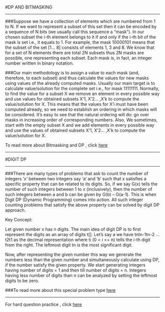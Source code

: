 #DP AND BITMASKING

---

###Suppose we have a collection of elements which are numbered from 1 to N. If we want to represent a subset of this set then it can be encoded by a sequence of N bits (we usually call this sequence a “mask”). In our chosen subset the i-th element belongs to it if and only if the i-th bit of the mask is set i.e., it equals to 1. For example, the mask 10000101 means that the subset of the set [1… 8] consists of elements 1, 3 and 8. We know that for a set of N elements there are total 2N subsets thus 2N masks are possible, one representing each subset. Each mask is, in fact, an integer number written in binary notation.

###Our main methodology is to assign a value to each mask (and, therefore, to each subset) and thus calculate the values for new masks using values of the already computed masks. Usually our main target is to calculate value/solution for the complete set i.e., for mask 11111111. Normally, to find the value for a subset X we remove an element in every possible way and use values for obtained subsets X’1, X’2… ,X’k to compute the value/solution for X. This means that the values for X’i must have been computed already, so we need to establish an ordering in which masks will be considered. It’s easy to see that the natural ordering will do: go over masks in increasing order of corresponding numbers. Also, We sometimes, start with the empty subset X and we add elements in every possible way and use the values of obtained subsets X’1, X’2… ,X’k to compute the value/solution for X.

To read more about Bitmasking and DP , click [here](https://www.geeksforgeeks.org/bitmasking-and-dynamic-programming-set-1-count-ways-to-assign-unique-cap-to-every-person/)

---

#DIGIT DP

---

###There are many types of problems that ask to count the number of integers ‘x‘ between two integers say ‘a‘ and ‘b‘ such that x satisfies a specific property that can be related to its digits.
So, if we say G(x) tells the number of such integers between 1 to x (inclusively), then the number of such integers between a and b can be given by G(b) – G(a-1). This is when Digit DP (Dynamic Programming) comes into action. All such integer counting problems that satisfy the above property can be solved by digit DP approach.
 

Key Concept:

Let given number x has n digits. The main idea of digit DP is to first represent the digits as an array of digits t[]. Let’s say a we have tntn-1tn-2 … t2t1 as the decimal representation where ti (0 < i <= n) tells the i-th digit from the right. The leftmost digit tn is the most significant digit. 
 
Now, after representing the given number this way we generate the numbers less than the given number and simultaneously calculate using DP, if the number satisfy the given property. We start generating integers having number of digits = 1 and then till number of digits = n. Integers having less number of digits than n can be analyzed by setting the leftmost digits to be zero. 

###To read more about this special problem type [here](https://www.geeksforgeeks.org/digit-dp-introduction/)

---

For hard question practice , click [here](https://codeforces.com/blog/entry/67679)
